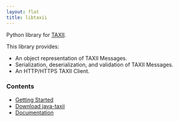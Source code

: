 ```yaml
---
layout: flat
title: libtaxii
---
```


Python library for <a href="http://taxii.mitre.org" target="_blank">TAXII</a>.

This library provides:

* An object representation of TAXII Messages.
* Serialization, deserialization, and validation of TAXII Messages.
* An HTTP/HTTPS TAXII Client.

### Contents

* [Getting Started](http://libtaxii.readthedocs.org/en/latest/getting_started.html)
* [Download java-taxii](https://pypi.python.org/pypi/libtaxii/)
* [Documentation](http://libtaxii.readthedocs.org/en/latest/)
